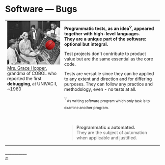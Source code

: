 # Software &mdash; Bugs

<table><tr valign="top"><td><picture><img alt="&nbsp;UNIVAC 1 console, ~1960" src="../../../../../_rsc/_img/photo/hist/1960.Univac1.GraceHopper_wMoth.jpg"></picture><br />
<a href="../../pencraft/README+/quotes/README+/contributors/README.md#Grace-Hopper">Mrs.&nbsp;Grace Hopper</a>, grandma of COBOL who reported the first <b>debugging</b>, at UNIVAC&nbsp;<b>I</b>, ~1960
</td><td>
<p><b>Programmatic tests, as an idea<sup>💡</sup>, appeared together with high-level languages.<br />
They are a unique part of the software: optional but integral.</b></p>
<p>Test projects don't contribute to product value but are the same essential as the core code. </p>
<p>Tests are versatile since they can be applied to any extent and direction and for differing purposes. They can follow any practice and methodology, even - no tests at all.</p>
<sup>💡</sup><sub>As writing software program which only task is to examine another program.</sub>
<br /><br /><br />
<blockquote><b>Programmatic ≠ automated.</b><br />They are the subject of automation when applicable and justified.</blockquote>
</td></tr></table>

\___________\
🔚
